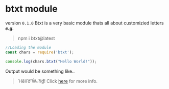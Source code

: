btxt module
===========
version `0.1.0`
 Btxt is a very basic module thats all about customizied letters ***e.g.***
> npm i btxt@latest
```js
//Loading the module
const chars = require('btxt');

console.log(chars.btxt("Hello World!"));
```
Output would be something like..
> Ήēŀľσ͠ Ẁ๐ȑł₫!
Click [here](https://github.com/LeeeRoux/btxt/wiki) for more info.
